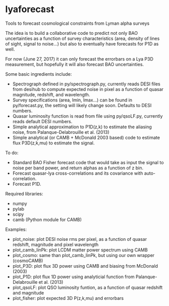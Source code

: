 # lyaforecast
Tools to forecast cosmological constraints from Lyman alpha surveys 

The idea is to build a collaborative code to predict not only BAO uncertainties as a function of survey characteristics (area, density of lines of sight, signal to noise...) but also to eventually have forecasts for P1D as well.

For now (June 27, 2017) it can only forecast the errorbars on a Lya P3D measurement, but hopefully it will also forecast BAO uncertainties.

Some basic ingredients include:
 - Spectrograph defined in py/spectrograph.py, currently reads DESI files from desihub to compute expected noise in pixel as a function of quasar magnitude, redshift, and wavelength. 
 - Survey specifications (area, lmin, lmax...) can be found in py/forecast.py, the setting will likely change soon. Defaults to DESI numbers.
 - Quasar luminosity function is read from file using py/qsoLF.py, currently reads default DESI numbers.
 - Simple analytical approximation to P1D(z,k) to estimate the aliasing noise, from Palanque-Delabrouille et al. (2013)
 - Simple analytical (or CAMB + McDonald 2003 based) code to estimate flux P3D(z,k,mu) to estimate the signal.

To do: 
 - Standard BAO Fisher forecast code that would take as input the signal to noise per band power, and return alphas as a function of z bin.
 - Forecast quasar-lya cross-correlations and its covariance with auto-correlation.
 - Forecast P1D.

Required libraries:
 - numpy
 - pylab
 - scipy
 - camb (Python module for CAMB)
 
 Examples:
  - plot_noise: plot DESI noise rms per pixel, as a function of quasar redshift, magnitude and pixel wavelength
  - plot_camb_linPk: plot LCDM matter power spectrum using CAMB
  - plot_cosmo: same than plot_camb_linPk, but using our own wrapper (cosmoCAMB)
  - plot_P3D: plot flux 3D power using CAMB and biasing from McDonald (2003)
  - plot_P1D: plot flux 1D power using analyticial function from Palanque-Delabrouille et al. (2013)
  - plot_qsoLF: plot QSO luminosity funtion, as a function of quasar redshift and magnitude
  - plot_fisher: plot expected 3D P(z,k,mu) and errorbars 
 
